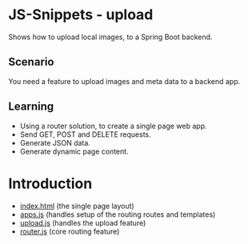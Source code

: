 # JS-Snippets - upload
Shows how to upload local images, to a Spring Boot backend.

## Scenario
You need a feature to upload images and meta data to a backend app.

## Learning
- Using a router solution, to create a single page web app.
- Send GET, POST and DELETE requests.
- Generate JSON data.
- Generate dynamic page content.

# Introduction
- [index.html](https://github.com/RonniKahalani/JS-Snippets/blob/master/upload/index.html) (the single page layout)
- [apps.js](https://github.com/RonniKahalani/JS-Snippets/blob/master/upload/app.js) (handles setup of the routing routes and templates)
- [upload.js](https://github.com/RonniKahalani/JS-Snippets/blob/master/upload/upload.js) (handles the upload feature)
- [router.js](https://github.com/RonniKahalani/JS-Snippets/blob/master/upload/router.js) (core routing feature)
